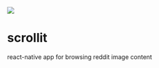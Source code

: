  ![](https://i.imgur.com/lEJNM06.png)
 # scrollit
react-native app for browsing reddit image content
